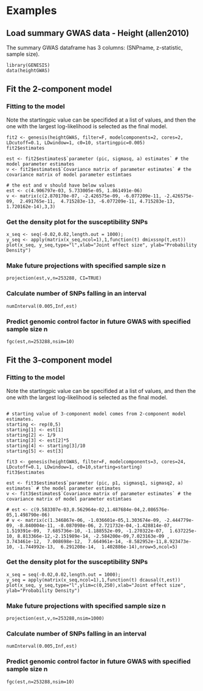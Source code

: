 Examples
===

## Load summary GWAS data - Height (allen2010)
The summary GWAS dataframe has 3 columns: (SNPname, z-statistic, sample size). 

```{r height}
library(GENESIS)
data(heightGWAS)
```


## Fit the 2-component model
### Fitting to the model

Note the startingpic value can be specifided at a list of values, and then the one with the largest log-likelihood is selected as the final model. 

```{r 2-component model}
fit2 <- genesis(heightGWAS, filter=F, modelcomponents=2, cores=2, LDcutoff=0.1, LDwindow=1, c0=10, startingpic=0.005)
fit2$estimates

est <- fit2$estimates$`parameter (pic, sigmasq, a) estimates` # the model parameter estimates
v <- fit2$estimates$`Covariance matrix of parameter estimates` # the covariance matrix of model parameter estimtaes

# the est and v should have below values
est <- c(4.906797e-03, 5.733005e-05, 1.861491e-06)
v <- matrix(c(2.870170e-07, -2.426575e-09, -6.077209e-11, -2.426575e-09,  2.491765e-11,  4.715283e-13, -6.077209e-11, 4.715283e-13,  1.720162e-14),3,3)
```

### Get the density plot for the susceptibility SNPs 
```{r density plot}
x_seq <- seq(-0.02,0.02,length.out = 1000); 
y_seq <- apply(matrix(x_seq,ncol=1),1,function(t) dmixssnp(t,est))
plot(x_seq, y_seq,type="l",xlab="Joint effect size", ylab="Probability Density")
```

### Make future projections with specified sample size n
```{r future projections}
projection(est,v,n=253288, CI=TRUE)
```

### Calculate number of SNPs falling in an interval
```{r number of SNPs in an interval}
numInterval(0.005,Inf,est)
```

### Predict genomic control factor in future GWAS with specified sample size n
```{r prediction}
fgc(est,n=253288,nsim=10)
```



## Fit the 3-component model
### Fitting to the model

Note the startingpic value can be specifided at a list of values, and then the one with the largest log-likelihood is selected as the final model. 

```{r 3-component model}

# starting value of 3-component model comes from 2-component model estimates. 
starting <- rep(0,5)
starting[1] <- est[1]
starting[2] <- 1/9
starting[3] <- est[2]*5
starting[4] <- starting[3]/10
starting[5] <- est[3]

fit3 <- genesis(heightGWAS, filter=F, modelcomponents=3, cores=24, LDcutoff=0.1, LDwindow=1, c0=10,starting=starting)
fit3$estimates

est <- fit3$estimates$`parameter (pic, p1, sigmasq1, sigmasq2, a) estimates` # the model parameter estimates
v <- fit3$estimates$`Covariance matrix of parameter estimates` # the covariance matrix of model parameter estimtaes

# est <- c(9.583307e-03,8.562964e-02,1.487684e-04,2.086576e-05,1.498790e-06)
# v <- matrix(c(1.346867e-06, -1.036601e-05,1.303674e-09, -2.444779e-09, -8.840004e-11, -8.087098e-06, 2.721732e-04,-1.428814e-07,  1.519391e-09,  7.685736e-10, -1.188552e-09, -1.270322e-07,  1.637225e-10, 8.813366e-12,-2.151989e-14, -2.584200e-09,7.023163e-09 , 3.743461e-12,  7.008698e-12,  7.664961e-14, -8.582952e-11,8.923473e-10, -1.744992e-13,  6.291208e-14,  1.402886e-14),nrow=5,ncol=5)
```

### Get the density plot for the susceptibility SNPs 
```{r density plot}
x_seq = seq(-0.02,0.02,length.out = 1000); 
y_seq = apply(matrix(x_seq,ncol=1),1,function(t) dcausal(t,est))
plot(x_seq, y_seq,type="l",ylim=c(0,250),xlab="Joint effect size", ylab="Probability Density")
```

### Make future projections with specified sample size n
```{r future projections}
projection(est,v,n=253288,nsim=1000)
```

### Calculate number of SNPs falling in an interval
```{r number of SNPs in an interval}
numInterval(0.005,Inf,est)
```

### Predict genomic control factor in future GWAS with specified sample size n
```{r prediction}
fgc(est,n=253288,nsim=10)
```


